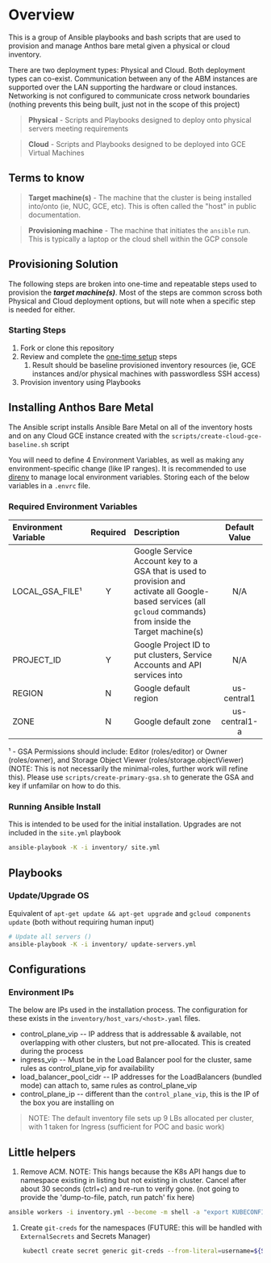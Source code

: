 # Overview

This is a group of Ansible playbooks and bash scripts that are used to provision and manage Anthos bare metal given a physical or cloud inventory.

There are two deployment types: Physical and Cloud. Both deployment types can co-exist. Communication between any of the ABM instances are supported over the LAN supporting the hardware or cloud instances. Networking is not configured to communicate cross network boundaries (nothing prevents this being built, just not in the scope of this project)

> **Physical** - Scripts and Playbooks designed to deploy onto physical servers meeting requirements

> **Cloud** - Scripts and Playbooks designed to be deployed into GCE Virtual Machines

## Terms to know

> **Target machine(s)** - The machine that the cluster is being installed into/onto (ie, NUC, GCE, etc). This is often called the "host" in public documentation.

> **Provisioning machine** - The machine that initiates the `ansible` run. This is typically a laptop or the cloud shell within the GCP console

## Provisioning Solution

The following steps are broken into one-time and repeatable steps used to provision the ***target machine(s)***. Most of the steps are common scross both Physical and Cloud deployment options, but will note when a specific step is needed for either.

### Starting Steps
1. Fork or clone this repository
1. Review and complete the [one-time setup](docs/ONE_TIME_SETUP.md) steps
    1. Result should be baseline provisioned inventory resources (ie, GCE instances and/or physical machines with passwordless SSH access)
1. Provision inventory using Playbooks

## Installing Anthos Bare Metal

The Ansible script installs Ansible Bare Metal on all of the inventory hosts and on any Cloud GCE instance created with the `scripts/create-cloud-gce-baseline.sh` script

You will need to define 4 Environment Variables, as well as making any environment-specific change (like IP ranges). It is recommended to use [direnv](https://direnv.net/) to manage local environment variables. Storing each of the below variables in a `.envrc` file.

### Required Environment Variables

| Environment Variable | Required | Description | Default Value |
|:---------------------|:--------:|:------------|:-------------:|
| LOCAL_GSA_FILE¹      |  Y       |  Google Service Account key to a GSA that is used to provision and activate all Google-based services (all `gcloud` commands) from inside the Target machine(s) | N/A |
| PROJECT_ID           |  Y       |  Google Project ID to put clusters, Service Accounts and API services into | N/A |
| REGION               |  N       |  Google default region | us-central1 |
| ZONE                 |  N       |  Google default zone | us-central1-a |

¹ - GSA Permissions should include: Editor (roles/editor) or Owner (roles/owner), and Storage Object Viewer (roles/storage.objectViewer) (NOTE: This is not necessarily the minimal-roles, further work will refine this). Please use `scripts/create-primary-gsa.sh` to generate the GSA and key if unfamilar on how to do this.

### Running Ansible Install

This is intended to be used for the initial installation. Upgrades are not included in the `site.yml` playbook

```bash
ansible-playbook -K -i inventory/ site.yml
```

## Playbooks

### Update/Upgrade OS

Equivalent of `apt-get update && apt-get upgrade` and `gcloud components update` (both without requiring human input)

```bash
# Update all servers ()
ansible-playbook -K -i inventory/ update-servers.yml
```

## Configurations

### Environment IPs

The below are IPs used in the installation process. The configuration for these exists in the `inventory/host_vars/<host>.yaml` files.

* control_plane_vip -- IP address that is addressable & available, not overlapping with other clusters, but not pre-allocated. This is created during the process
* ingress_vip -- Must be in the Load Balancer pool for the cluster, same rules as control_plane_vip for availability
* load_balancer_pool_cidr -- IP addresses for the LoadBalancers (bundled mode) can attach to, same rules as control_plane_vip
* control_plane_ip -- different than the `control_plane_vip`, this is the IP of the box you are installing on

> NOTE: The default inventory file sets up 9 LBs allocated per cluster, with 1 taken for Ingress (sufficient for POC and basic work)

## Little helpers

1. Remove ACM. NOTE: This hangs because the K8s API hangs due to namespace existing in listing but not existing in cluster. Cancel after about 30 seconds (ctrl+c) and re-run to verify gone. (not going to provide the 'dump-to-file, patch, run patch' fix here)

```bash
ansible workers -i inventory.yml --become -m shell -a "export KUBECONFIG=/var/kubeconfig/kubeconfig && kubectl delete -f /var/acm-configs/config-management-operator.yaml" -K
```

1. Create `git-creds` for the namespaces (FUTURE: this will be handled with `ExternalSecrets` and Secrets Manager)

```bash
    kubectl create secret generic git-creds --from-literal=username=${SCM_TOKEN_USER} --from-literal=token=${SCM_TOKEN_TOKEN} --namspace="xyz" # xyz = namespace
```
